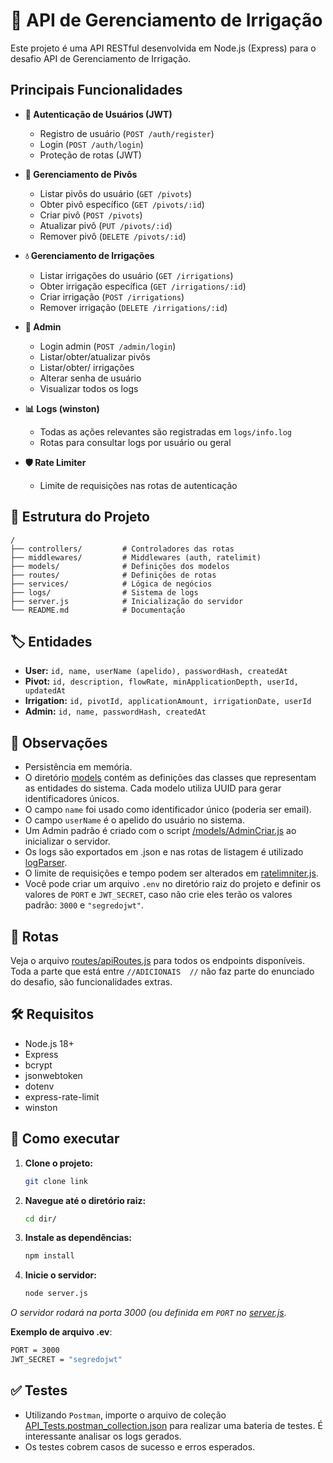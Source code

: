 # 🌱 API de Gerenciamento de Irrigação

Este projeto é uma API RESTful desenvolvida em Node.js (Express) para o desafio API de Gerenciamento de Irrigação.

## Principais Funcionalidades

- **🔑 Autenticação de Usuários (JWT)**
  - Registro de usuário (`POST /auth/register`)
  - Login (`POST /auth/login`)
  - Proteção de rotas (JWT)

- **🚿 Gerenciamento de Pivôs**
  - Listar pivôs do usuário (`GET /pivots`)
  - Obter pivô específico (`GET /pivots/:id`)
  - Criar pivô (`POST /pivots`)
  - Atualizar pivô (`PUT /pivots/:id`)
  - Remover pivô (`DELETE /pivots/:id`)

- **💧 Gerenciamento de Irrigações**
  - Listar irrigações do usuário (`GET /irrigations`)
  - Obter irrigação específica (`GET /irrigations/:id`)
  - Criar irrigação (`POST /irrigations`)
  - Remover irrigação (`DELETE /irrigations/:id`)

- **👑 Admin**
  - Login admin (`POST /admin/login`)
  - Listar/obter/atualizar pivôs
  - Listar/obter/ irrigações
  - Alterar senha de usuário
  - Visualizar todos os logs

- **📊 Logs (winston)**
  - Todas as ações relevantes são registradas em `logs/info.log`
  - Rotas para consultar logs por usuário ou geral

- **🛡️ Rate Limiter**
  - Limite de requisições nas rotas de autenticação

## 📁 Estrutura do Projeto
```
/
├── controllers/         # Controladores das rotas  
├── middlewares/         # Middlewares (auth, ratelimit)  
├── models/              # Definições dos modelos  
├── routes/              # Definições de rotas  
├── services/            # Lógica de negócios  
├── logs/                # Sistema de logs  
├── server.js            # Inicialização do servidor  
└── README.md            # Documentação  
```

## 🏷️ Entidades

- **User:** `id, name, userName (apelido), passwordHash, createdAt`
- **Pivot:** `id, description, flowRate, minApplicationDepth, userId, updatedAt`
- **Irrigation:** `id, pivotId, applicationAmount, irrigationDate, userId`
- **Admin:** `id, name, passwordHash, createdAt`


## 📌 Observações

- Persistência em memória.
- O diretório [models](/models) contém as definições das classes que representam as entidades do sistema. Cada modelo utiliza UUID para gerar identificadores únicos.
- O campo `name` foi usado como identificador único (poderia ser email).
- O campo `userName` é o apelido do usuário no sistema.
- Um Admin padrão é criado com o script [/models/AdminCriar.js](/models/AdminCriar.js) ao inicializar o servidor.
- Os logs são exportados em .json e nas rotas de listagem é utilizado [logParser](logParser).
- O limite de requisições e tempo podem ser alterados em [ratelimniter.js](ratelimniter.js).
- Você pode criar um arquivo `.env` no diretório raiz do projeto e definir os valores de `PORT` e `JWT_SECRET`, caso não crie eles terão os valores padrão: `3000` e `"segredojwt"`.

## 🔗 Rotas

Veja o arquivo [routes/apiRoutes.js](routes/apiRoutes.js) para todos os endpoints disponíveis.  
Toda a parte que está entre `//ADICIONAIS  //` não faz parte do enunciado do desafio, são funcionalidades extras.

## 🛠️ Requisitos

- Node.js 18+
- Express
- bcrypt
- jsonwebtoken
- dotenv
- express-rate-limit
- winston

## 🚀 Como executar

1. **Clone o projeto:**
   ```bash
   git clone link
   ```
2. **Navegue até o diretório raiz:**
   ```bash
   cd dir/
   ```
3. **Instale as dependências:**
   ```bash
   npm install
   ```
4. **Inicie o servidor:**
   ```bash
   node server.js
   ```  

*O servidor rodará na porta 3000 (ou definida em `PORT` no [server.js](server.js).*

**Exemplo de arquivo .ev**:
   ```bash
   PORT = 3000
   JWT_SECRET = "segredojwt"
   ```

 ## ✅ Testes
   - Utilizando `Postman`, importe o arquivo de coleção [API_Tests.postman_collection.json](API_Tests.postman_collection.json) para realizar uma bateria de testes. É interessante analisar os logs gerados.
   - Os testes cobrem casos de sucesso e erros esperados.
